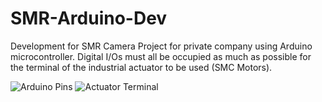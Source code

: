 # SMR-Arduino-Dev
Development for SMR Camera Project for private company using Arduino microcontroller. Digital I/Os must all be occupied as much as possible for the terminal of the industrial actuator to be used (SMC Motors).

![Arduino Pins](https://user-images.githubusercontent.com/47131839/140244300-163ea8bc-1c09-4882-8936-3ca08f083242.png)
![Actuator Terminal](https://user-images.githubusercontent.com/47131839/140244318-f846cc9c-107a-489f-8725-fb74163da26a.png)
